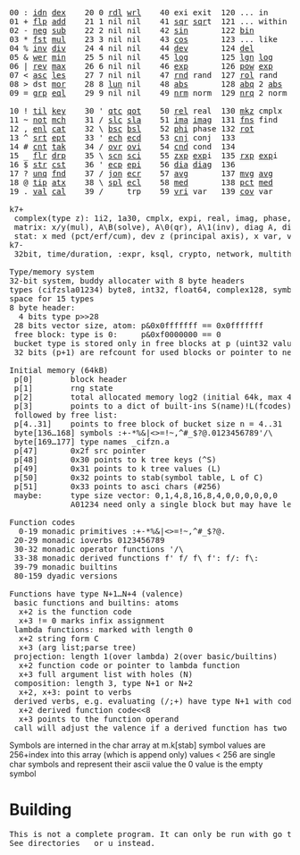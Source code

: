<pre>00 : <a href="../../blob/master/k.go#L790">idn</a> <a href="../../blob/master/k.go#L481">dex</a>    20 0 <a href="../../blob/master/k.go#L3827">rdl</a> <a href="../../blob/master/k.go#L3831">wrl</a>    40 exi exit  120 ... in       60 <a href="../../blob/master/k.go#L4525">prm</a>  140
01 + <a href="../../blob/master/k.go#L791">flp</a> <a href="../../blob/master/k.go#L2080">add</a>    21 1 nil nil    41 <a href="../../blob/master/k.go#L1903">sqr</a> <a href="../../blob/master/k.go#L1903">sqr</a>t  121 ... within   61      141
02 - <a href="../../blob/master/k.go#L830">neg</a> <a href="../../blob/master/k.go#L2081">sub</a>    22 2 nil nil    42 <a href="../../blob/master/k.go#L1906">sin</a>       122 <a href="../../blob/master/k.go#L4076">bin</a>          62      142
03 * <a href="../../blob/master/k.go#L833">fst</a> <a href="../../blob/master/k.go#L2082">mul</a>    23 3 nil nil    43 <a href="../../blob/master/k.go#L1909">cos</a>       123 ... like     63      143
04 % <a href="../../blob/master/k.go#L871">inv</a> <a href="../../blob/master/k.go#L2083">div</a>    24 4 nil nil    44 <a href="../../blob/master/k.go#L5128">dev</a>       124 <a href="../../blob/master/k.go#L4492">del</a>          64      144
05 & <a href="../../blob/master/k.go#L874">wer</a> <a href="../../blob/master/k.go#L2084">min</a>    25 5 nil nil    45 <a href="../../blob/master/k.go#L1927">log</a>       125 <a href="../../blob/master/k.go#L2089">lgn</a> <a href="../../blob/master/k.go#L1927">log</a>      65      145
06 | <a href="../../blob/master/k.go#L900">rev</a> <a href="../../blob/master/k.go#L2085">max</a>    26 6 nil nil    46 <a href="../../blob/master/k.go#L1930">exp</a>       126 <a href="../../blob/master/k.go#L2092">pow</a> <a href="../../blob/master/k.go#L1930">exp</a>      66      146
07 < <a href="../../blob/master/k.go#L931">asc</a> <a href="../../blob/master/k.go#L2086">les</a>    27 7 nil nil    47 <a href="../../blob/master/k.go#L4617">rnd</a> rand  127 <a href="../../blob/master/k.go#L4562">rol</a> rand     67      147
08 > dst <a href="../../blob/master/k.go#L2087">mor</a>    28 8 <a href="../../blob/master/k.go#L3837">lun</a> nil    48 <a href="../../blob/master/k.go#L1912">abs</a>       128 <a href="../../blob/master/k.go#L1920">abq</a> 2 <a href="../../blob/master/k.go#L1912">abs</a>    68      148
09 = <a href="../../blob/master/k.go#L974">grp</a> <a href="../../blob/master/k.go#L2088">eql</a>    29 9 nil nil    49 <a href="../../blob/master/k.go#L4705">nrm</a> norm  129 <a href="../../blob/master/k.go#L4706">nrq</a> 2 norm   69      149
                                                                          
10 ! <a href="../../blob/master/k.go#L1003">til</a> <a href="../../blob/master/k.go#L2133">key</a>    30 ' <a href="../../blob/master/k.go#L3375">qtc</a> <a href="../../blob/master/k.go#L3372">qot</a>    50 <a href="../../blob/master/k.go#L1933">rel</a> real  130 <a href="../../blob/master/k.go#L5051">mkz</a> cmplx    70      150
11 ~ <a href="../../blob/master/k.go#L1097">not</a> <a href="../../blob/master/k.go#L2167">mch</a>    31 / <a href="../../blob/master/k.go#L3376">slc</a> <a href="../../blob/master/k.go#L3373">sla</a>    51 <a href="../../blob/master/k.go#L1934">ima</a> <a href="../../blob/master/k.go#L1934">ima</a>g  131 <a href="../../blob/master/k.go#L2728">fns</a> find     71      151
12 , <a href="../../blob/master/k.go#L1116">enl</a> <a href="../../blob/master/k.go#L2231">cat</a>    32 \ <a href="../../blob/master/k.go#L3377">bsc</a> <a href="../../blob/master/k.go#L3374">bsl</a>    52 <a href="../../blob/master/k.go#L1935">phi</a> phase 132 <a href="../../blob/master/k.go#L2470">rot</a>          72      152
13 ^ <a href="../../blob/master/k.go#L1134">srt</a> <a href="../../blob/master/k.go#L2367">ept</a>    33 ' <a href="../../blob/master/k.go#L3384">ech</a> <a href="../../blob/master/k.go#L3410">ecd</a>    53 <a href="../../blob/master/k.go#L1963">cnj</a> conj  133              73      153
14 # <a href="../../blob/master/k.go#L1135">cnt</a> <a href="../../blob/master/k.go#L2397">tak</a>    34 / <a href="../../blob/master/k.go#L3535">ovr</a> <a href="../../blob/master/k.go#L3677">ovi</a>    54 <a href="../../blob/master/k.go#L4885">cnd</a> cond  134              74      154
15 _ <a href="../../blob/master/k.go#L1143">flr</a> <a href="../../blob/master/k.go#L2471">drp</a>    35 \ <a href="../../blob/master/k.go#L3596">scn</a> <a href="../../blob/master/k.go#L3710">sci</a>    55 <a href="../../blob/master/k.go#L2021">zxp</a> <a href="../../blob/master/k.go#L1930">exp</a>i  135 <a href="../../blob/master/k.go#L1984">rxp</a> <a href="../../blob/master/k.go#L1930">exp</a>i     75      155
16 $ <a href="../../blob/master/k.go#L1168">str</a> <a href="../../blob/master/k.go#L2587">cst</a>    36 ' <a href="../../blob/master/k.go#L3430">ecp</a> <a href="../../blob/master/k.go#L3487">epi</a>    56 <a href="../../blob/master/k.go#L1072">dia</a> <a href="../../blob/master/k.go#L1072">dia</a>g  136              76      156
17 ? <a href="../../blob/master/k.go#L1245">unq</a> <a href="../../blob/master/k.go#L2689">fnd</a>    37 / <a href="../../blob/master/k.go#L3970">jon</a> <a href="../../blob/master/k.go#L3507">ecr</a>    57 <a href="../../blob/master/k.go#L5223">avg</a>       137 <a href="../../blob/master/k.go#L5254">mvg</a> <a href="../../blob/master/k.go#L5223">avg</a>      77      157
18 @ <a href="../../blob/master/k.go#L1277">tip</a> <a href="../../blob/master/k.go#L2760">atx</a>    38 \ <a href="../../blob/master/k.go#L3937">spl</a> <a href="../../blob/master/k.go#L3521">ecl</a>    58 <a href="../../blob/master/k.go#L5359">med</a>       138 <a href="../../blob/master/k.go#L5371">pct</a> <a href="../../blob/master/k.go#L5359">med</a>      78      158
19 . <a href="../../blob/master/k.go#L1290">val</a> <a href="../../blob/master/k.go#L3228">cal</a>    39 /     trp    59 <a href="../../blob/master/k.go#L5154">vri</a> var   139 <a href="../../blob/master/k.go#L5175">cov</a> var      79      15

k7+
 complex(type z): 1i2, 1a30, cmplx, expi, real, imag, phase, conj, rand 3i(binormal)
 matrix: x/y(mul), A\B(solve), A\0(qr), A\1(inv), diag A, diag v, norm, cond
 stat: x med (pct/erf/cum), dev z (principal axis), x var, var z (cov), x avg (cum/win/exp)
k7-
 32bit, time/duration, :expr, ksql, crypto, network, multithread
 
Type/memory system
32-bit system, buddy allocater with 8 byte headers
types (cifzsla01234) byte8, int32, float64, complex128, symbol64, list32, dict64, funcs
space for 15 types
8 byte header:
  4 bits type p>>28
 28 bits vector size, atom: p&0x0fffffff == 0x0fffffff
 free block: type is 0:     p&0xf0000000 == 0
 bucket type is stored only in free blocks at p (uint32 value)
 32 bits (p+1) are refcount for used blocks or pointer to next free

Initial memory (64kB)
 p[0]        block header
 p[1]        rng state
 p[2]        total allocated memory log2 (initial 64k, max 4G) uint32
 p[3]        points to a dict of built-ins S(name)!L(fcodes)
 followed by free list:
 p[4..31]    points to free block of bucket size n = 4..31
 byte[136…168] symbols :+-*%&|<>=!~,^#_$?@.0123456789'/\
 byte[169…177] type names _cifzn.a
 p[47]       0x2f src pointer
 p[48]       0x30 points to k tree keys (^S)
 p[49]       0x31 points to k tree values (L)
 p[50]       0x32 points to stab(symbol table, L of C)
 p[51]       0x33 points to asci chars (#256)
 maybe:      type size vector: 0,1,4,8,16,8,4,0,0,0,0,0,0
             A01234 need only a single block but may have length>0

Function codes
  0-19 monadic primitives :+-*%&|<>=!~,^#_$?@.
 20-29 monadic ioverbs 0123456789
 30-32 monadic operator functions '/\
 33-38 monadic derived functions f' f/ f\ f': f/: f\:
 39-79 monadic builtins
 80-159 dyadic versions

Functions have type N+1…N+4 (valence)
 basic functions and builtins: atoms
  x+2 is the function code
  x+3 != 0 marks infix assignment
 lambda functions: marked with length 0
  x+2 string form C
  x+3 (arg list;parse tree)
 projection: length 1(over lambda) 2(over basic/builtins)
  x+2 function code or pointer to lambda function
  x+3 full argument list with holes (N)
 composition: length 3, type N+1 or N+2
  x+2, x+3: point to verbs
 derived verbs, e.g. evaluating (/;+) have type N+1 with code > 256
  x+2 derived function code<<8
  x+3 points to the function operand
 call will adjust the valence if a derived function has two arguments
</pre>

Symbols are interned in the char array at m.k[stab]
 symbol values are 256+index into this array (which is append only)
 values < 256 are single char symbols and represent their ascii value
 the 0 value is the empty symbol

# Building
<pre>
This is not a complete program. It can only be run with go test.
See directories _ or u instead.
</pre>
